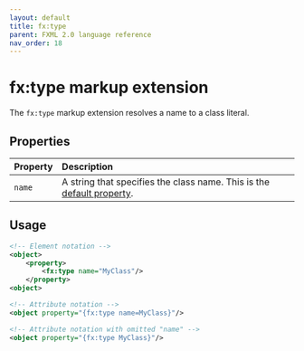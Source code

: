 ```yaml
---
layout: default
title: fx:type
parent: FXML 2.0 language reference
nav_order: 18
---
```


# fx:type markup extension
The `fx:type` markup extension resolves a name to a class literal.

## Properties

| Property | Description |
|:-|:-|
| `name` | A string that specifies the class name. This is the [default property](../property-notation.html#default-property). |

## Usage

```xml
<!-- Element notation -->
<object>
    <property>
        <fx:type name="MyClass"/>
    </property>
<object>

<!-- Attribute notation -->
<object property="{fx:type name=MyClass}"/>

<!-- Attribute notation with omitted "name" -->
<object property="{fx:type MyClass}"/>
```